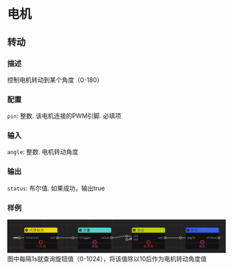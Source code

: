 电机
======
## 转动

### 描述

控制电机转动到某个角度（0-180）

### 配置

`pin`: 整数. 该电机连接的PWM引脚. 必填项

### 输入

`angle`: 整数. 电机转动角度

### 输出

`status`: 布尔值. 如果成功，输出true

### 样例

![example](./pic/knob_servo.zh-CN.jpg)
图中每隔1s就查询旋钮值（0-1024），将该值除以10后作为电机转动角度值